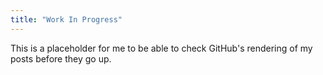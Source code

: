 ```yaml
---
title: "Work In Progress"
---
```


This is a placeholder for me to be able to check GitHub's rendering of my posts before they go up.